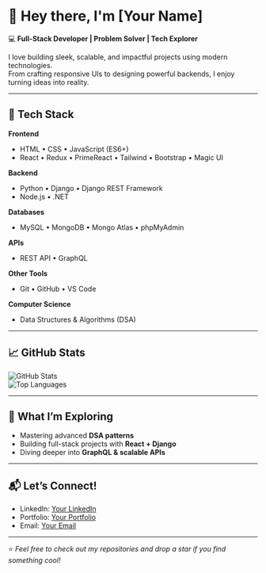 # 👋 Hey there, I'm [Your Name]

💻 **Full-Stack Developer | Problem Solver | Tech Explorer**

I love building sleek, scalable, and impactful projects using modern technologies.  
From crafting responsive UIs to designing powerful backends, I enjoy turning ideas into reality.

---

## 🚀 Tech Stack

**Frontend**  
- HTML • CSS • JavaScript (ES6+)  
- React • Redux • PrimeReact • Tailwind • Bootstrap • Magic UI  

**Backend**  
- Python • Django • Django REST Framework  
- Node.js • .NET  

**Databases**  
- MySQL • MongoDB • Mongo Atlas • phpMyAdmin  

**APIs**  
- REST API • GraphQL  

**Other Tools**  
- Git • GitHub • VS Code  

**Computer Science**  
- Data Structures & Algorithms (DSA)  

---

## 📈 GitHub Stats

![GitHub Stats](https://github-readme-stats.vercel.app/api?username=YOURUSERNAME&show_icons=true&theme=radical)  
![Top Languages](https://github-readme-stats.vercel.app/api/top-langs/?username=YOURUSERNAME&layout=compact&theme=radical)

---

## 🌱 What I’m Exploring
- Mastering advanced **DSA patterns**  
- Building full-stack projects with **React + Django**  
- Diving deeper into **GraphQL & scalable APIs**

---

## 📬 Let’s Connect!
- LinkedIn: [Your LinkedIn](#)  
- Portfolio: [Your Portfolio](#)  
- Email: [Your Email](#)

---
⭐️ *Feel free to check out my repositories and drop a star if you find something cool!*  
